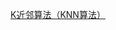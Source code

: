 [K近邻算法（KNN算法）](https://github.com/likuli/data-analysis-learning/blob/main/docs/analysis_ai/knn_algorithm.md)
